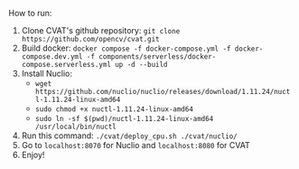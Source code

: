 How to run:

1. Clone CVAT's github repository: `git clone https://github.com/opencv/cvat.git`
2. Build docker: `docker compose -f docker-compose.yml -f docker-compose.dev.yml -f components/serverless/docker-compose.serverless.yml up -d --build`
3. Install Nuclio:
   - `wget https://github.com/nuclio/nuclio/releases/download/1.11.24/nuctl-1.11.24-linux-amd64`
   - `sudo chmod +x nuctl-1.11.24-linux-amd64`
   - `sudo ln -sf $(pwd)/nuctl-1.11.24-linux-amd64 /usr/local/bin/nuctl`
4. Run this command: `./cvat/deploy_cpu.sh ./cvat/nuclio/`
5. Go to `localhost:8070` for Nuclio and `localhost:8080` for CVAT
6. Enjoy!
